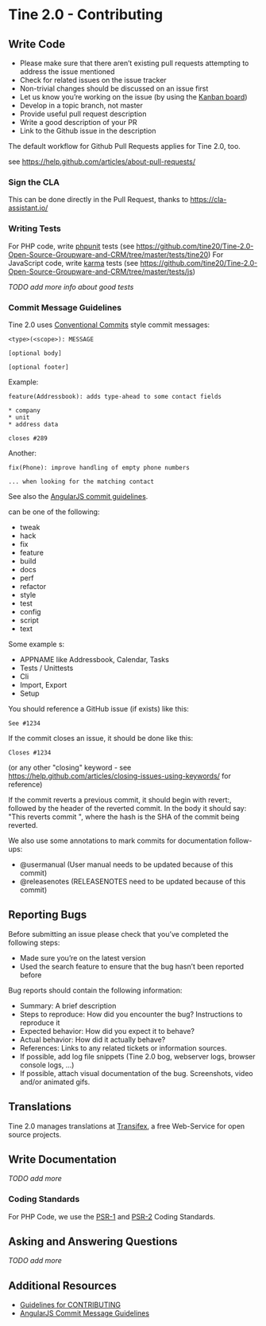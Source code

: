 # Tine 2.0 - Contributing

## Write Code

* Please make sure that there aren’t existing pull requests attempting to address the issue mentioned
* Check for related issues on the issue tracker
* Non-trivial changes should be discussed on an issue first
* Let us know you’re working on the issue (by using the
 [Kanban board](https://github.com/tine20/Tine-2.0-Open-Source-Groupware-and-CRM/projects/1))
* Develop in a topic branch, not master
* Provide useful pull request description
* Write a good description of your PR
* Link to the Github issue in the description

The default workflow for Github Pull Requests applies for Tine 2.0, too.

see https://help.github.com/articles/about-pull-requests/

### Sign the CLA

This can be done directly in the Pull Request, thanks to https://cla-assistant.io/

### Writing Tests

For PHP code, write [phpunit](https://phpunit.de/) tests (see https://github.com/tine20/Tine-2.0-Open-Source-Groupware-and-CRM/tree/master/tests/tine20)
For JavaScript code, write [karma](http://karma-runner.github.io) tests (see https://github.com/tine20/Tine-2.0-Open-Source-Groupware-and-CRM/tree/master/tests/js)

_TODO add more info about good tests_

### Commit Message Guidelines

Tine 2.0 uses [Conventional Commits](https://conventionalcommits.org/) style commit messages:
 
    <type>(<scope>): MESSAGE
    
    [optional body]
    
    [optional footer]

Example:

    feature(Addressbook): adds type-ahead to some contact fields
    
    * company
    * unit
    * address data
    
    closes #289

Another:
    
    fix(Phone): improve handling of empty phone numbers

    ... when looking for the matching contact

See also the [AngularJS commit guidelines](https://github.com/angular/angular/blob/22b96b9/CONTRIBUTING.md#-commit-message-guidelines).

<type> can be one of the following:

- tweak
- hack
- fix
- feature
- build
- docs
- perf
- refactor
- style
- test
- config
- script
- text

Some example <scope>s:

- APPNAME like Addressbook, Calendar, Tasks
- Tests / Unittests
- Cli
- Import, Export
- Setup

You should reference a GitHub issue (if exists) like this:

    See #1234
    
If the commit closes an issue, it should be done like this:

    Closes #1234
    
(or any other "closing" keyword - see https://help.github.com/articles/closing-issues-using-keywords/ for reference)

If the commit reverts a previous commit, it should begin with revert:, followed by the header of the reverted commit.
In the body it should say: "This reverts commit <hash>", where the hash is the SHA of the commit being reverted.

We also use some annotations to mark commits for documentation follow-ups:

- @usermanual (User manual needs to be updated because of this commit)
- @releasenotes (RELEASENOTES need to be updated because of this commit)

## Reporting Bugs

Before submitting an issue please check that you’ve completed the following steps:

* Made sure you’re on the latest version
* Used the search feature to ensure that the bug hasn’t been reported before

Bug reports should contain the following information:

* Summary: A brief description
* Steps to reproduce: How did you encounter the bug? Instructions to reproduce it
* Expected behavior: How did you expect it to behave?
* Actual behavior: How did it actually behave?
* References: Links to any related tickets or information sources.
* If possible, add log file snippets (Tine 2.0 bog, webserver logs, browser console logs, ...)
* If possible, attach visual documentation of the bug. Screenshots, video and/or animated gifs.

## Translations

Tine 2.0 manages translations at [Transifex](https://www.transifex.net/projects/p/tine20/),
a free Web-Service for open source projects.

## Write Documentation

_TODO add more_

### Coding Standards

For PHP Code, we use the [PSR-1](https://github.com/php-fig/fig-standards/blob/master/accepted/PSR-1-basic-coding-standard.md) and [PSR-2](https://www.php-fig.org/psr/psr-2/) Coding Standards.

## Asking and Answering Questions

_TODO add more_

## Additional Resources

* [Guidelines for CONTRIBUTING](https://help.github.com/articles/setting-guidelines-for-repository-contributors/)
* [AngularJS Commit Message Guidelines](https://github.com/angular/angular/blob/22b96b9/CONTRIBUTING.md#-commit-message-guidelines)
